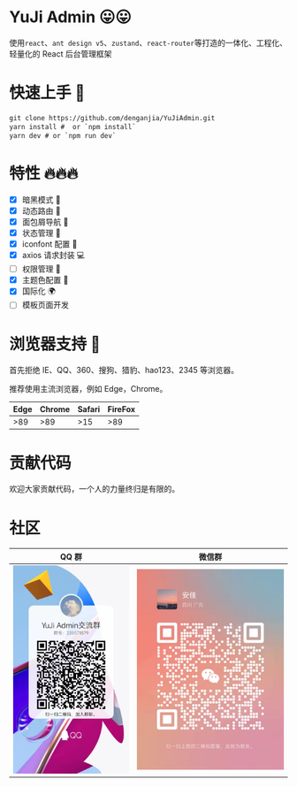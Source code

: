 # YuJi Admin 😛😛

使用`react`、`ant design v5`、`zustand`、`react-router`等打造的一体化、工程化、轻量化的 React 后台管理框架

# 快速上手 🚀

```shell
git clone https://github.com/denganjia/YuJiAdmin.git
yarn install #  or `npm install`
yarn dev # or `npm run dev`
```

# 特性 🔥🔥🔥

- [x] 暗黑模式 🌌
- [x] 动态路由 🚥 
- [x] 面包屑导航 🚩 
- [x] 状态管理 🏪
- [x] iconfont 配置 👀
- [x] axios 请求封装 💻
- [ ] 权限管理 🚧
- [x] 主题色配置 🌈
- [x] 国际化 🌍
- [ ] 模板页面开发

# 浏览器支持 🦾

首先拒绝 IE、QQ、360、搜狗、猎豹、hao123、2345 等浏览器。

推荐使用主流浏览器，例如 Edge，Chrome。

| Edge | Chrome | Safari | FireFox |
| ---- | ------ | ------ | ------- |
| \>89 | \>89   | \>15   | \>89    |

# 贡献代码

欢迎大家贡献代码，一个人的力量终归是有限的。

# 社区

| QQ 群                                                                                                                                                                      | 微信群                                                                                                                                                                     |
| -------------------------------------------------------------------------------------------------------------------------------------------------------------------------- | -------------------------------------------------------------------------------------------------------------------------------------------------------------------------- |
| ![](https://github.com/denganjia/Graphic-bed/blob/main/%E5%BE%AE%E4%BF%A1%E5%9B%BE%E7%89%87_20230113163659.jpg) | ![](https://github.com/denganjia/Graphic-bed/blob/main/%E5%BE%AE%E4%BF%A1%E5%9B%BE%E7%89%87_20230113163924.jpg) |

